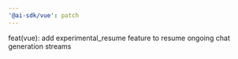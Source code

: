 ```yaml
---
'@ai-sdk/vue': patch
---
```


feat(vue): add experimental_resume feature to resume ongoing chat generation streams
